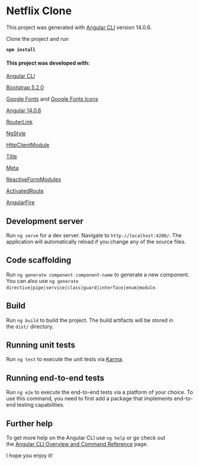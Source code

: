 # Netflix Clone

This project was generated with [Angular CLI](https://github.com/angular/angular-cli) version 14.0.6.

Clone the project and run

**`npm install`**

#### This project was developed with:

  [Angular CLI](https://angular.io/cli)

  [Bootstrap 5.2.0](https://getbootstrap.com/docs/5.2/getting-started/introduction/)

  [Google Fonts](https://fonts.google.com/) and [Google Fonts Icons](https://fonts.google.com/icons)

  [Angular 14.0.6](https://www.npmjs.com/package/@angular/cli/v/14.0.6)

  [RouterLink](https://angular.io/api/router/RouterLink)

  [NgStyle](https://angular.io/api/common/NgStyle)

  [HttpClientModule](https://angular.io/api/common/http/HttpClientModule)

  [Title](https://angular.io/api/platform-browser/Title)

  [Meta](https://angular.io/api/platform-browser/Meta)

  [ReactiveFormModules](https://angular.io/api/forms/ReactiveFormsModule)

  [ActivatedRoute](https://angular.io/api/router/ActivatedRoute#description)

  [AngularFire](https://github.com/angular/angularfire)
  

## Development server

Run `ng serve` for a dev server. Navigate to `http://localhost:4200/`. The application will automatically reload if you change any of the source files.

## Code scaffolding

Run `ng generate component component-name` to generate a new component. You can also use `ng generate directive|pipe|service|class|guard|interface|enum|module`.

## Build

Run `ng build` to build the project. The build artifacts will be stored in the `dist/` directory.

## Running unit tests

Run `ng test` to execute the unit tests via [Karma](https://karma-runner.github.io/).

## Running end-to-end tests

Run `ng e2e` to execute the end-to-end tests via a platform of your choice. To use this command, you need to first add a package that implements end-to-end testing capabilities.

## Further help

To get more help on the Angular CLI use `ng help` or go check out the [Angular CLI Overview and Command Reference](https://angular.io/cli) page.

I hope you enjoy it!

